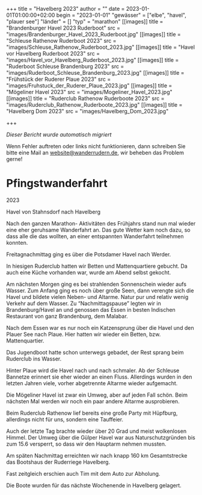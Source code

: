 +++
title = "Havelberg 2023"
author = ""
date = 2023-01-01T01:00:00+02:00
begin = "2023-01-01"
"gewässer" = ["elbe", "havel", "plauer see"]
"länder" = []
"typ" = "marathon"
[[images]]
title = "Brandenburger Havel 2023 Ruderboot"
src = "images/Brandenburger_Havel_2023_Ruderboot.jpg"
[[images]]
title = "Schleuse Rathenow Ruderboot 2023"
src = "images/Schleuse_Rathenow_Ruderboot_2023.jpg"
[[images]]
title = "Havel vor Havelberg Ruderboot 2023"
src = "images/Havel_vor_Havelberg_Ruderboot_2023.jpg"
[[images]]
title = "Ruderboot Schleuse Brandenburg 2023"
src = "images/Ruderboot_Schleuse_Brandenburg_2023.jpg"
[[images]]
title = "Frühstück der Ruderer Plaue 2023"
src = "images/Fruhstuck_der_Ruderer_Plaue_2023.jpg"
[[images]]
title = "Mögeliner Havel 2023"
src = "images/Mogeliner_Havel_2023.jpg"
[[images]]
title = "Ruderclub Rathenow Ruderboote 2023"
src = "images/Ruderclub_Rathenow_Ruderboote_2023.jpg"
[[images]]
title = "Havelberg Dom 2023"
src = "images/Havelberg_Dom_2023.jpg"

+++


*Dieser Bericht wurde automatisch migriert*

Wenn Fehler auftreten oder links nicht funktionieren, dann schreiben Sie bitte eine Mail an website@wanderrudern.de, wir beheben das Problem gerne!



# Pfingstwanderfahrt


2023

Havel von Stahnsdorf nach Havelberg

Nach den ganzen Marathon- Aktivitäten des Frühjahrs stand nun mal wieder eine eher geruhsame Wanderfahrt an. Das gute Wetter kam noch dazu, so dass alle die das wollten, an einer entspannten Wanderfahrt teilnehmen konnten.

Freitagnachmittag ging es über die Potsdamer Havel nach Werder.

In hiesigen Ruderclub hatten wir Betten und Mattenquartiere gebucht. Da auch eine Küche vorhanden war, wurde am Abend selbst gekocht.

Am nächsten Morgen ging es bei strahlenden Sonnenschein wieder aufs Wasser. Zum Anfang ging es noch über große Seen, dann verengte sich die Havel und bildete vielen Neben- und Altarme. Natur pur und relativ wenig Verkehr auf dem Wasser. Zu “Nachmittagspause” legten wir in Brandenburg/Havel an und genossen das Essen in besten Indischen Restaurant von ganz Brandenburg, dem Malabar.

Nach dem Essen war es nur noch ein Katzensprung über die Havel und den Plauer See nach Plaue. Hier hatten wir wieder ein Betten, bzw. Mattenquartier.

Das Jugendboot hatte schon unterwegs gebadet, der Rest sprang beim Ruderclub ins Wasser.

Hinter Plaue wird die Havel nach und nach schmaler. Ab der Schleuse Bannetze erinnert sie eher wieder an einen Fluss. Allerdings wurden in den letzten Jahren viele, vorher abgetrennte Altarme wieder aufgemacht.

Die Mögeliner Havel ist zwar ein Umweg, aber auf jeden Fall schön. Beim nächsten Mal werden wir noch ein paar andere Altarme ausprobieren.

Beim Ruderclub Rathenow lief bereits eine große Party mit Hüpfburg, allerdings nicht für uns, sondern eine Tauffeier.

Auch der letzte Tag brachte wieder über 20 Grad und meist wolkenlosen Himmel. Der Umweg über die Gülper Havel war aus Naturschutzgründen bis zum 15.6 versperrt, so dass wir den Hauptarm nehmen mussten.

Am späten Nachmittag erreichten wir nach knapp 160 km Gesamtstrecke das Bootshaus der Ruderriege Havelberg.

Fast zeitgleich erschien auch Tim mit dem Auto zur Abholung.

Die Boote wurden für das nächste Wochenende in Havelberg gelagert.